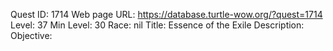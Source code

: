Quest ID: 1714
Web page URL: https://database.turtle-wow.org/?quest=1714
Level: 37
Min Level: 30
Race: nil
Title: Essence of the Exile
Description: 
Objective: 
